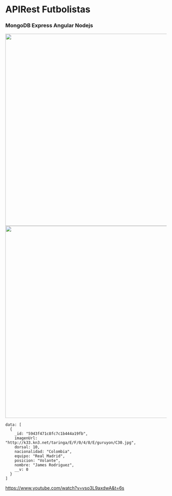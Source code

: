 <h1>APIRest Futbolistas</h1><h3>MongoDB Express Angular Nodejs</h3>
<img width="600" src="https://image.ibb.co/hSvXN5/mean1.png"></img>
<img width="600" src="https://image.ibb.co/g8DK25/mean2.png"></img>
</img>

    data: [
      {
        _id: "5943f471c8fc7c1b444a19fb",
        imagenUrl: "http://k33.kn3.net/taringa/E/F/0/4/8/E/guruyon/C30.jpg",
        dorsal: 10,
        nacionalidad: "Colombia",
        equipo: "Real Madrid",
        posicion: "Volante",
        nombre: "James Rodriguez",
        __v: 0  
      }
    ]
    
  https://www.youtube.com/watch?v=vso3L9axdwA&t=6s
